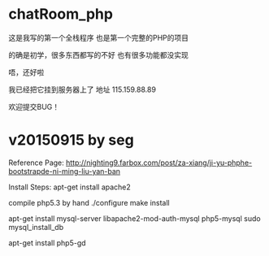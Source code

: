 # chatRoom_php
这是我写的第一个全栈程序
也是第一个完整的PHP的项目

的确是初学，很多东西都写的不好
也有很多功能都没实现

唔，还好啦

我已经把它挂到服务器上了
地址  115.159.88.89

欢迎提交BUG！

# v20150915 by seg
Reference Page:
http://nighting9.farbox.com/post/za-xiang/ji-yu-phphe-bootstrapde-ni-ming-liu-yan-ban

Install Steps:
apt-get install apache2

compile php5.3 by hand
./configure
make install

apt-get install mysql-server libapache2-mod-auth-mysql php5-mysql
sudo mysql_install_db

apt-get install php5-gd
